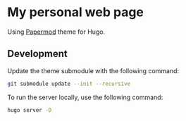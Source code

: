 # My personal web page

Using [Papermod](https://github.com/adityatelange/hugo-PaperMod) theme for Hugo.

## Development

Update the theme submodule with the following command:

```sh
git submodule update --init --recursive
```

To run the server locally, use the following command:

```sh
hugo server -D
```
